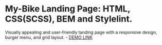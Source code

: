 # My-Bike Landing Page: HTML, CSS(SCSS), BEM and Stylelint.
Visually appealing and user-friendly landing page with a responsive design, burger menu, and grid layout.
    - [DEMO LINK](https://Kuper18.github.io/mybike-landing/)
